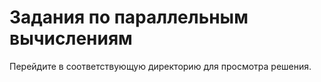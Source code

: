# Задания по параллельным вычислениям

Перейдите в соответствующую директорию для просмотра решения.
